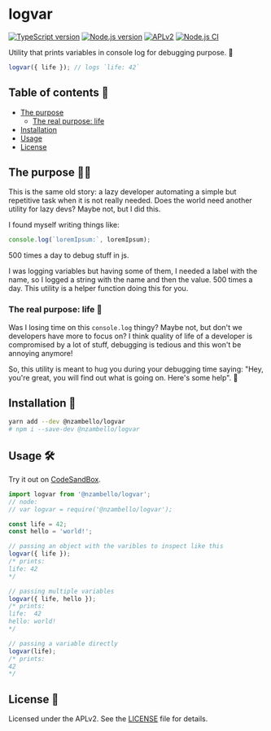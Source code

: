 # logvar

[![TypeScript version][ts-badge]][typescript-4-2]
[![Node.js version][nodejs-badge]][nodejs]
[![APLv2][license-badge]][license]
[![Node.js CI](https://github.com/nzambello/logvar/actions/workflows/nodejs.yml/badge.svg)](https://github.com/nzambello/logvar/actions/workflows/nodejs.yml)

Utility that prints variables in console log for debugging purpose. 🐛

```js
logvar({ life }); // logs `life: 42`
```

## Table of contents 📖

- [The purpose](#the-purpose)
  - [The real purpose: life](#the-real-purpose-life)
- [Installation](#installation)
- [Usage](#usage)
- [License](#license)

## The purpose 👨‍💻

This is the same old story: a lazy developer automating a simple but repetitive task when it is not really needed.
Does the world need another utility for lazy devs? Maybe not, but I did this.

I found myself writing things like:

```js
console.log(`loremIpsum:`, loremIpsum);
```

500 times a day to debug stuff in js.

I was logging variables but having some of them, I needed a label with the name, so I logged a string with the name and then the value. 500 times a day.
This utility is a helper function doing this for you.

### The real purpose: life 🍻

Was I losing time on this `console.log` thingy? Maybe not, but don't we developers have more to focus on?
I think quality of life of a developer is compromised by a lot of stuff, debugging is tedious and this won't be annoying anymore!

So, this utility is meant to hug you during your debugging time saying: "Hey, you're great, you will find out what is going on. Here's some help". 🤗

## Installation 🚀

```sh
yarn add --dev @nzambello/logvar
# npm i --save-dev @nzambello/logvar
```

## Usage 🛠️

Try it out on [CodeSandBox](https://codesandbox.io/embed/logvar-sandbox-ub45j?autoresize=1&expanddevtools=1&fontsize=14&hidenavigation=1&module=%2Fsrc%2Findex.js&theme=dark).

```ts
import logvar from '@nzambello/logvar';
// node:
// var logvar = require('@nzambello/logvar');

const life = 42;
const hello = 'world!';

// passing an object with the varibles to inspect like this
logvar({ life });
/* prints:
life: 42
*/

// passing multiple variables
logvar({ life, hello });
/* prints:
life:  42
hello: world!
*/

// passing a variable directly
logvar(life);
/* prints:
42
*/
```

## License 👐

Licensed under the APLv2. See the [LICENSE](https://github.com/jsynowiec/node-typescript-boilerplate/blob/main/LICENSE) file for details.

[ts-badge]: https://img.shields.io/badge/TypeScript-4.2-blue.svg
[nodejs-badge]: https://img.shields.io/badge/Node.js->=%2014.16-blue.svg
[nodejs]: https://nodejs.org/dist/latest-v14.x/docs/api/
[travis-badge]: https://travis-ci.org/jsynowiec/node-typescript-boilerplate.svg?branch=main
[travis-ci]: https://travis-ci.org/jsynowiec/node-typescript-boilerplate
[gha-badge]: https://github.com/jsynowiec/node-typescript-boilerplate/actions/workflows/nodejs.yml/badge.svg
[gha-ci]: https://github.com/jsynowiec/node-typescript-boilerplate/actions/workflows/nodejs.yml
[typescript]: https://www.typescriptlang.org/
[typescript-4-2]: https://www.typescriptlang.org/docs/handbook/release-notes/typescript-4-2.html
[license-badge]: https://img.shields.io/badge/license-APLv2-blue.svg
[license]: https://github.com/jsynowiec/node-typescript-boilerplate/blob/main/LICENSE
[sponsor-badge]: https://img.shields.io/badge/♥-Sponsor-fc0fb5.svg
[sponsor]: https://github.com/sponsors/jsynowiec
[jest]: https://facebook.github.io/jest/
[eslint]: https://github.com/eslint/eslint
[wiki-js-tests]: https://github.com/jsynowiec/node-typescript-boilerplate/wiki/Unit-tests-in-plain-JavaScript
[prettier]: https://prettier.io
[volta]: https://volta.sh
[volta-getting-started]: https://docs.volta.sh/guide/getting-started
[volta-tomdale]: https://twitter.com/tomdale/status/1162017336699838467?s=20
[gh-actions]: https://github.com/features/actions
[travis]: https://travis-ci.org
[repo-template-action]: https://github.com/jsynowiec/node-typescript-boilerplate/generate
